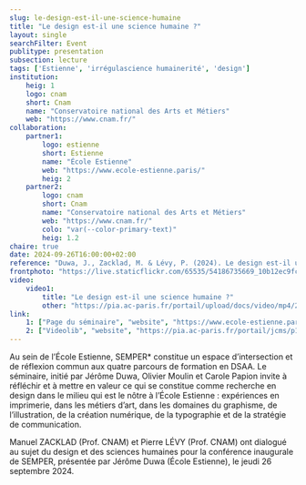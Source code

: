 ```yaml
---
slug: le-design-est-il-une-science-humaine
title: "Le design est-il une science humaine ?"
layout: single
searchFilter: Event
publitype: presentation
subsection: lecture
tags: ['Estienne', 'irrégulascience humainerité', 'design']
institution:
    heig: 1
    logo: cnam
    short: Cnam
    name: "Conservatoire national des Arts et Métiers"
    web: "https://www.cnam.fr/"
collaboration:
    partner1:
        logo: estienne
        short: Estienne
        name: "École Estienne"
        web: "https://www.ecole-estienne.paris/"
        heig: 2
    partner2:
        logo: cnam
        short: Cnam
        name: "Conservatoire national des Arts et Métiers"
        web: "https://www.cnam.fr/"
        colo: "var(--color-primary-text)"
        heig: 1.2
chaire: true
date: 2024-09-26T16:00:00+02:00
reference: "Duwa, J., Zacklad, M. & Lévy, P. (2024). Le design est-il une science humaine ?, presented at l'École Estienne, Paris, France. February 27th, 2023."
frontphoto: "https://live.staticflickr.com/65535/54186735669_10b12ec9fc.jpg"
video:
    video1:
        title: "Le design est-il une science humaine ?"
        other: "https://pia.ac-paris.fr/portail/upload/docs/video/mp4/2024-11/semper_conference_01_version_longue_720_2024-09-26.compressed.mp4"
link:
    1: ["Page du séminaire", "website", "https://www.ecole-estienne.paris/ecole/publications/le-design-est-il-une-science-humaine/"]
    2: ["Videolib", "website", "https://pia.ac-paris.fr/portail/jcms/p1_4298261/semper-/-ecole-estienne-conference-01-2024-09-26?histstate=1&details=true"]
---
```

Au sein de l’École Estienne, SEMPER* constitue un espace d’intersection et de réflexion commun aux quatre parcours de formation en DSAA. Le séminaire, initié par Jérôme Duwa, Olivier Moulin et Carole Papion invite à réfléchir et à mettre en valeur ce qui se constitue comme recherche en design dans le milieu qui est le nôtre à l’École Estienne : expériences en imprimerie, dans les métiers d’art, dans les domaines du graphisme, de l’illustration, de la création numérique, de la typographie et de la stratégie de communication.

Manuel ZACKLAD (Prof. CNAM) et Pierre LÉVY  (Prof. CNAM) ont dialogué au sujet du design et des sciences humaines pour la conférence inaugurale  de SEMPER, présentée par Jérôme Duwa (École Estienne), le jeudi 26 septembre 2024.
